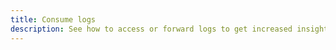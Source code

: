 ```yaml
---
title: Consume logs
description: See how to access or forward logs to get increased insights into your apps and services.
---
```

